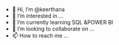 - 👋 Hi, I’m @keerthana
- 👀 I’m interested in ...
- 🌱 I’m currently learning SQL &POWER BI
- 💞️ I’m looking to collaborate on ...
- 📫 How to reach me ...

<!---
keerthana1718/keerthana1718 is a ✨ special ✨ repository because its `README.md` (this file) appears on your GitHub profile.
You can click the Preview link to take a look at your changes.
--->
